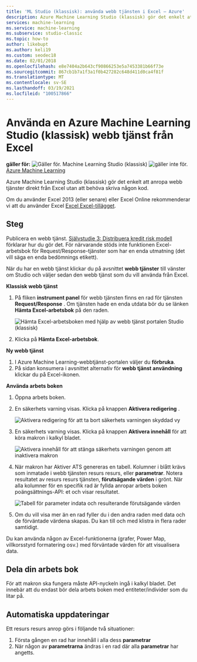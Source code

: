 ```yaml
---
title: 'ML Studio (klassisk): använda webb tjänsten i Excel – Azure'
description: Azure Machine Learning Studio (klassisk) gör det enkelt att anropa webb tjänster direkt från Excel utan att behöva skriva någon kod.
services: machine-learning
ms.service: machine-learning
ms.subservice: studio-classic
ms.topic: how-to
author: likebupt
ms.author: keli19
ms.custom: seodec18
ms.date: 02/01/2018
ms.openlocfilehash: e8e7404a2b643cf90866253e5a7453381b66f73e
ms.sourcegitcommit: 867cb1b7a1f3a1f0b427282c648d411d0ca4f81f
ms.translationtype: MT
ms.contentlocale: sv-SE
ms.lasthandoff: 03/19/2021
ms.locfileid: "100517866"
---
```

# <a name="consuming-an-azure-machine-learning-studio-classic-web-service-from-excel"></a>Använda en Azure Machine Learning Studio (klassisk) webb tjänst från Excel

**gäller för:** ![ Gäller för. ](../../../includes/media/aml-applies-to-skus/yes.png) Machine Learning Studio (klassisk) ![ gäller inte för.](../../../includes/media/aml-applies-to-skus/no.png)[ Azure Machine Learning](../overview-what-is-machine-learning-studio.md#ml-studio-classic-vs-azure-machine-learning-studio)  

Azure Machine Learning Studio (klassisk) gör det enkelt att anropa webb tjänster direkt från Excel utan att behöva skriva någon kod.

Om du använder Excel 2013 (eller senare) eller Excel Online rekommenderar vi att du använder Excel [Excel Excel-tillägget](excel-add-in-for-web-services.md).



## <a name="steps"></a>Steg
Publicera en webb tjänst. [Självstudie 3: Distribuera kredit risk modell](tutorial-part3-credit-risk-deploy.md) förklarar hur du gör det. För närvarande stöds inte funktionen Excel-arbetsbok för Request/Response-tjänster som har en enda utmatning (det vill säga en enda bedömnings etikett). 

När du har en webb tjänst klickar du på avsnittet **webb tjänster** till vänster om Studio och väljer sedan den webb tjänst som du vill använda från Excel.

**Klassisk webb tjänst**

1. På fliken **instrument panel** för webb tjänsten finns en rad för tjänsten **Request/Response** . Om tjänsten hade en enda utdata bör du se länken **Hämta Excel-arbetsbok** på den raden.

    ![Hämta Excel-arbetsboken med hjälp av webb tjänst portalen Studio (klassisk)](./media/consuming-from-excel/excellink.png)
2. Klicka på **Hämta Excel-arbetsbok**.

**Ny webb tjänst**

1. I Azure Machine Learning-webbtjänst-portalen väljer du **förbruka**.
2. På sidan konsumera i avsnittet alternativ för **webb tjänst användning** klickar du på Excel-ikonen.

**Använda arbets boken**

1. Öppna arbets boken.
2. En säkerhets varning visas. Klicka på knappen **Aktivera redigering** .

    ![Aktivera redigering för att ta bort säkerhets varningen skyddad vy](./media/consuming-from-excel/enableeditting.png)
3. En säkerhets varning visas. Klicka på knappen **Aktivera innehåll** för att köra makron i kalkyl bladet.

    ![Aktivera innehåll för att stänga säkerhets varningen genom att inaktivera makron](./media/consuming-from-excel/enablecontent.png)
4. När makron har Aktiver ATS genereras en tabell. Kolumner i blått krävs som inmatade i webb tjänsten resurs resurs, eller **parametrar**. Notera resultatet av resurs resurs tjänsten, **förutsägande värden** i grönt. När alla kolumner för en specifik rad är fyllda anropar arbets boken poängsättnings-API: et och visar resultatet.

    ![Tabell för parameter indata och resulterande förutsägande värden](./media/consuming-from-excel/sampletable.png)
5. Om du vill visa mer än en rad fyller du i den andra raden med data och de förväntade värdena skapas. Du kan till och med klistra in flera rader samtidigt.

Du kan använda någon av Excel-funktionerna (grafer, Power Map, villkorsstyrd formatering osv.) med förväntade värden för att visualisera data.

## <a name="sharing-your-workbook"></a>Dela din arbets bok
För att makron ska fungera måste API-nyckeln ingå i kalkyl bladet. Det innebär att du endast bör dela arbets boken med entiteter/individer som du litar på.

## <a name="automatic-updates"></a>Automatiska uppdateringar
Ett resurs resurs anrop görs i följande två situationer:

1. Första gången en rad har innehåll i alla dess **parametrar**
2. När någon av **parametrarna** ändras i en rad där alla **parametrar** har angetts.